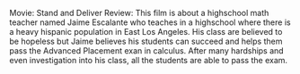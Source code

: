 Movie: Stand and Deliver
Review: This film is about a highschool math teacher named Jaime Escalante who teaches in a highschool where there is a heavy hispanic population in East Los Angeles. His class are believed to be hopeless but Jaime believes his students can succeed and helps them pass the Advanced Placement exan in calculus. After many hardships and even investigation into his class, all the students are able to pass the exam.
